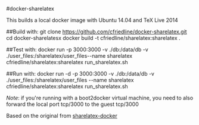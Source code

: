 #docker-sharelatex

This builds a local docker image with Ubuntu 14.04 and TeX Live 2014

##Build with:
	git clone https://github.com/cfriedline/docker-sharelatex.git
	cd docker-sharelatesx
	docker build -t cfriedline/sharelatex:sharelatex .

##Test with:
	docker run -p 3000:3000 -v ./db:/data/db -v ./user_files:/sharelatex/user_files--name sharelatex cfriedline/sharelatex:sharelatex run_sharelatex.sh

##Run with:
	docker run -d -p 3000:3000 -v ./db:/data/db -v ./user_files:/sharelatex/user_files --name sharelatex cfriedline/sharelatex:sharelatex run_sharelatex.sh

*Note*: if you're running with a boot2docker virtual machine, you need to also
forward the local port tcp/3000 to the guest tcp/3000

Based on the original from [sharelatex-docker](https://github.com/tiagoboldt/sharelatex-docker)
